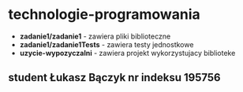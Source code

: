 # technologie-programowania

- **zadanie1/zadanie1** - zawiera pliki biblioteczne
- **zadanie1/zadanie1Tests** - zawiera testy jednostkowe
- **uzycie-wypozyczalni** - zawiera projekt wykorzystujacy biblioteke

## student Łukasz Bączyk nr indeksu 195756
